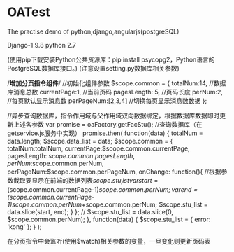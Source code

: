 # OATest
The practise demo of python,django,angularjs(postgreSQL)

Django-1.9.8
python 2.7

(使用pip下载安装Python公共资源库：pip install psycopg2，Python语言的PostgreSQL数据库接口。)
(注意设置setting.py数据库相关参数)

/**增加分页指令组件**/
//初始化组件参数
$scope.common = {
	totalNum:14,     //数据库消息总数
	currentPage:1,	//当前页码
	pagesLength: 5,	//页码长度
	perNum:2,    //每页默认显示消息数
	perPageNum:[2,3,4]	//切换每页显示消息数数据
};

//异步查询数据库，指令作用域与父作用域双向数据绑定，根据数据库数据即时更新上述各参数
var promise = oaFactory.getFacStu();   //查询数据库（在getservice.js服务中实现）
promise.then(
	function(data) {
		totalNum = data.length;
		$scope.data_list = data;
		$scope.common = {
			totalNum:totalNum,
			currentPage:$scope.common.currentPage,
			pagesLength: $scope.common.pagesLength,
			perNum:$scope.common.perNum,
			perPageNum:$scope.common.perPageNum,
			onChange: function(){
				//根据参数截取要显示在前端的数据列表$scope.stu_list 
				var start = ($scope.common.currentPage-1)*$scope.common.perNum;
				var end =  ($scope.common.currentPage-1)*$scope.common.perNum+$scope.common.perNum;
				$scope.stu_list = data.slice(start, end);
   	 		}
		};
		// $scope.stu_list = data.slice(0, $scope.common.perNum);
	},
	function(data) {
		$scope.stu_list = {
			error: 'kong'
		};
	}
);

在分页指令中会监听(使用$watch)相关参数的变量，一旦变化则更新页码表

